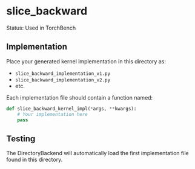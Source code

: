 # slice_backward

Status: Used in TorchBench

## Implementation

Place your generated kernel implementation in this directory as:
- `slice_backward_implementation_v1.py`
- `slice_backward_implementation_v2.py`
- etc.

Each implementation file should contain a function named:
```python
def slice_backward_kernel_impl(*args, **kwargs):
    # Your implementation here
    pass
```

## Testing

The DirectoryBackend will automatically load the first implementation file found in this directory.
